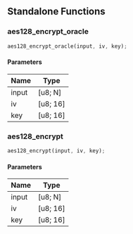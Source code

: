 ## Standalone Functions

### aes128_encrypt_oracle

```rust
aes128_encrypt_oracle(input, iv, key);
```

#### Parameters
| Name | Type |
| --- | --- |
| input | [u8; N] |
| iv | [u8; 16] |
| key | [u8; 16] |

### aes128_encrypt

```rust
aes128_encrypt(input, iv, key);
```

#### Parameters
| Name | Type |
| --- | --- |
| input | [u8; N] |
| iv | [u8; 16] |
| key | [u8; 16] |

